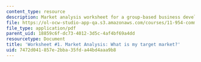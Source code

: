 ```yaml
---
content_type: resource
description: Market analysis worksheet for a group-based business development plan.
file: https://ol-ocw-studio-app-qa.s3.amazonaws.com/courses/11-954-community-owned-enterprise-and-civic-participation-spring-2005/7472d041857e2bba35fda44bd4aaa9b8_appendix3.pdf
file_type: application/pdf
parent_uid: 18859c6f-dc73-4012-3d5c-4af4bf69a4dd
resourcetype: Document
title: 'Worksheet #1. Market Analysis: What is my target market?'
uid: 7472d041-857e-2bba-35fd-a44bd4aaa9b8
---
```

